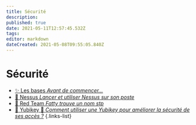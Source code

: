 ```yaml
---
title: Sécurité
description: 
published: true
date: 2021-05-11T12:57:45.532Z
tags: 
editor: markdown
dateCreated: 2021-05-08T09:55:05.840Z
---
```


# Sécurité
- [✨ Les bases *Avant de commencer...*](/Sécurité/Bases)
- [🧨 Nessus *Lancer et utiliser Nessus sur son poste*](/Sécurité/Nessus)
- [🔴 Red Team *Fatty trouve un nom stp*](/Sécurité/Red-Team)
- [🔑 Yubikey 🚧 *Comment utiliser une Yubikey pour améliorer la sécurité de ses accès ?*](/Sécurité/Yubikey)
{.links-list}